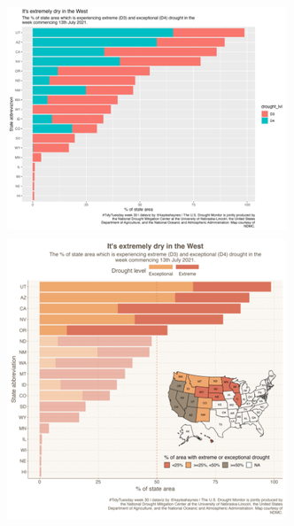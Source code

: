 
<p align="center">
  <img src="https://github.com/kayleahaynes/TidyTuesday/blob/master/2021/week30/default_week30.png" width="1000">
    </p>
    
<p align="center">
  <img src="https://github.com/kayleahaynes/TidyTuesday/blob/master/2021/week30/week30.png" width="1000">
    </p>


